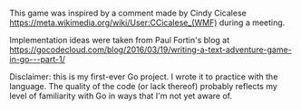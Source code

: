 This game was inspired by a comment made by Cindy Cicalese https://meta.wikimedia.org/wiki/User:CCicalese_(WMF) during a meeting.

Implementation ideas were taken from Paul Fortin's blog at https://gocodecloud.com/blog/2016/03/19/writing-a-text-adventure-game-in-go---part-1/

Disclaimer: this is my first-ever Go project. I wrote it to practice with the language. The quality of the code (or lack thereof) probably reflects my level of familiarity with Go in ways that I'm not yet aware of.